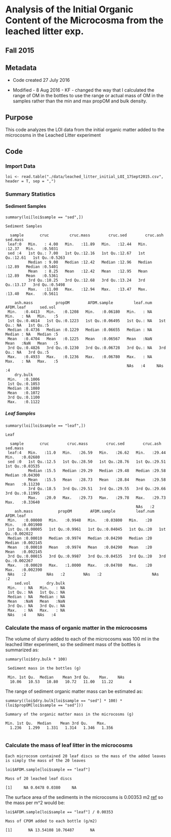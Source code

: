 # Analysis of the Initial Organic Content of the Microcosma from the leached litter exp. 

## Fall 2015

## Metadata

* Code created 27 July 2016

* Modified - 8 Aug 2016 - KF - changed the way that I calculated the range of OM in the bottles to use the range or actual mass of OM in the samples rather than the min and max propOM and bulk density.

## Purpose

This code analyzes the LOI data from the initial organic matter added to the microcosms in the Leached Litter experiment

## Code
### Import Data

    loi <- read.table("./data/leached_litter_initial_LOI_17Sept2015.csv", header = T, sep = ",")

### Summary Statistics
#### Sediment Samples

    summary(loi[loi$sample == "sed",])
   

~~~~
Sediment Samples

  sample       cruc         cruc.mass        cruc.sed        cruc.ash        sed.mass     
 leaf:0   Min.   : 4.00   Min.   :11.89   Min.   :12.44   Min.   :12.37   Min.   :0.5031  
 sed :4   1st Qu.: 7.00   1st Qu.:12.16   1st Qu.:12.67   1st Qu.:12.61   1st Qu.:0.5263  
          Median : 9.00   Median :12.42   Median :12.96   Median :12.89   Median :0.5401  
          Mean   : 8.25   Mean   :12.42   Mean   :12.95   Mean   :12.89   Mean   :0.5361  
          3rd Qu.:10.25   3rd Qu.:12.68   3rd Qu.:13.24   3rd Qu.:13.17   3rd Qu.:0.5498  
          Max.   :11.00   Max.   :12.94   Max.   :13.47   Max.   :13.40   Max.   :0.5611  
                                                                                          
    ash.mass          propOM        AFDM.sample         leaf.num     AFDM.leaf      sed.vol 
 Min.   :0.4413   Min.   :0.1208   Min.   :0.06180   Min.   : NA   Min.   : NA   Min.   :5  
 1st Qu.:0.4614   1st Qu.:0.1223   1st Qu.:0.06495   1st Qu.: NA   1st Qu.: NA   1st Qu.:5  
 Median :0.4736   Median :0.1229   Median :0.06655   Median : NA   Median : NA   Median :5  
 Mean   :0.4704   Mean   :0.1225   Mean   :0.06567   Mean   :NaN   Mean   :NaN   Mean   :5  
 3rd Qu.:0.4826   3rd Qu.:0.1230   3rd Qu.:0.06728   3rd Qu.: NA   3rd Qu.: NA   3rd Qu.:5  
 Max.   :0.4933   Max.   :0.1236   Max.   :0.06780   Max.   : NA   Max.   : NA   Max.   :5  
                                                     NAs   :4     NAs   :4                
    dry.bulk     
 Min.   :0.1006  
 1st Qu.:0.1053  
 Median :0.1080  
 Mean   :0.1072  
 3rd Qu.:0.1100  
 Max.   :0.1122 

~~~~
 
##### Leaf Samples  
   
    summary(loi[loi$sample == "leaf",])

~~~~
Leaf

  sample       cruc        cruc.mass        cruc.sed        cruc.ash        sed.mass      
 leaf:4   Min.   :11.0   Min.   :26.59   Min.   :26.62   Min.   :29.44   Min.   :0.02680  
 sed :0   1st Qu.:12.5   1st Qu.:28.50   1st Qu.:28.76   1st Qu.:29.51   1st Qu.:0.03535  
          Median :15.5   Median :29.29   Median :29.48   Median :29.58   Median :0.04300  
          Mean   :15.5   Mean   :28.73   Mean   :28.84   Mean   :29.58   Mean   :0.11230  
          3rd Qu.:18.5   3rd Qu.:29.51   3rd Qu.:29.55   3rd Qu.:29.66   3rd Qu.:0.11995  
          Max.   :20.0   Max.   :29.73   Max.   :29.78   Max.   :29.73   Max.   :0.33640  
                                                         NAs   :2                        
    ash.mass           propOM        AFDM.sample         leaf.num    AFDM.leaf       
 Min.   :0.00000   Min.   :0.9948   Min.   :0.03800   Min.   :20   Min.   :0.001900  
 1st Qu.:0.00005   1st Qu.:0.9961   1st Qu.:0.04045   1st Qu.:20   1st Qu.:0.002022  
 Median :0.00010   Median :0.9974   Median :0.04290   Median :20   Median :0.002145  
 Mean   :0.00010   Mean   :0.9974   Mean   :0.04290   Mean   :20   Mean   :0.002145  
 3rd Qu.:0.00015   3rd Qu.:0.9987   3rd Qu.:0.04535   3rd Qu.:20   3rd Qu.:0.002267  
 Max.   :0.00020   Max.   :1.0000   Max.   :0.04780   Max.   :20   Max.   :0.002390  
 NAs   :2         NAs   :2        NAs   :2                      NAs   :2         
    sed.vol       dry.bulk  
 Min.   : NA   Min.   : NA  
 1st Qu.: NA   1st Qu.: NA  
 Median : NA   Median : NA  
 Mean   :NaN   Mean   :NaN  
 3rd Qu.: NA   3rd Qu.: NA  
 Max.   : NA   Max.   : NA  
 NAs   :4     NAs   :4    

~~~~
 
 
### Calculate the mass of organic matter in the microcosms
 
The volume of slurry added to each of the microcosms was 100 ml in the leached litter experiment, so the sediment mass of the bottles is summarized as:
 
    summary(loi$dry.bulk * 100)

~~~~
 Sediment mass in the bottles (g)

 Min. 1st Qu.  Median    Mean 3rd Qu.    Max.    NAs 
  10.06   10.53   10.80   10.72   11.00   11.22       4 

~~~~
 
The range of sediment organic matter mass can be estimated as:
 
    summary((loi$dry.bulk[loi$sample == "sed"] * 100) * (loi$propOM[loi$sample == "sed"]))

~~~~
Summary of the organic matter mass in the microcosms (g)

Min. 1st Qu.  Median    Mean 3rd Qu.    Max. 
  1.236   1.299   1.331   1.314   1.346   1.356 
  
~~~~
 
### Calculate the mass of leaf litter in the microcosms
 
    Each microcosm contained 20 leaf discs so the mass of the added leaves is simply the mass of the 20 leaves

    loi$AFDM.sample[loi$sample == "leaf"]

~~~~
Mass of 20 leached leaf discs

[1]     NA 0.0478 0.0380     NA

~~~~
 
The surface area of the sediments in the microcosms is 0.00353 m2 [ref](//github.com/KennyPeanuts/CPOM_Flux/blob/master/lab_notebook/analysis/CPOM_flux_BOD_OM_input_calc_6Jun2014.md) so the mass per m^2 would be:
 
    loi$AFDM.sample[loi$sample == "leaf"] / 0.00353

~~~~
Mass of CPOM added to each bottle (g/m2)

[1]       NA 13.54108 10.76487       NA

~~~~


